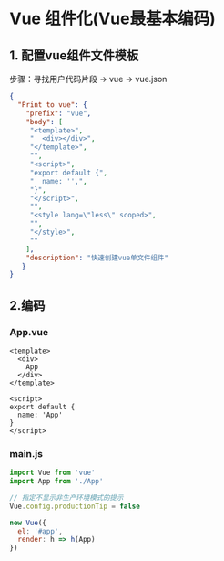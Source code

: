 # Vue 组件化(Vue最基本编码)


## 1. 配置vue组件文件模板 

步骤：寻找用户代码片段  -> vue -> vue.json 

```json
{
  "Print to vue": {
    "prefix": "vue",
    "body": [
     "<template>",
     "  <div></div>",
     "</template>",
     "",
     "<script>",
     "export default {",
     "  name: '',",
     "}",
     "</script>",
     "",
     "<style lang=\"less\" scoped>",
     "",
     "</style>",
     ""
    ],
    "description": "快速创建vue单文件组件"
   }
}
```

## 2.编码

### App.vue

```vue
<template>
  <div>
    App
  </div>
</template>

<script>
export default {
  name: 'App'
}
</script>
```

### main.js

```js
import Vue from 'vue'
import App from './App'

// 指定不显示非生产环境模式的提示
Vue.config.productionTip = false

new Vue({
  el: '#app',
  render: h => h(App)
})
```
